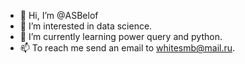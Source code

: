 - 👋 Hi, I’m @ASBelof
- 👀 I’m interested in data science.
- 🌱 I’m currently learning power query and python.
- 📫 To reach me send an email to whitesmb@mail.ru.

<!---
ASBelof/ASBelof is a ✨ special ✨ repository because its `README.md` (this file) appears on your GitHub profile.
You can click the Preview link to take a look at your changes.
--->
